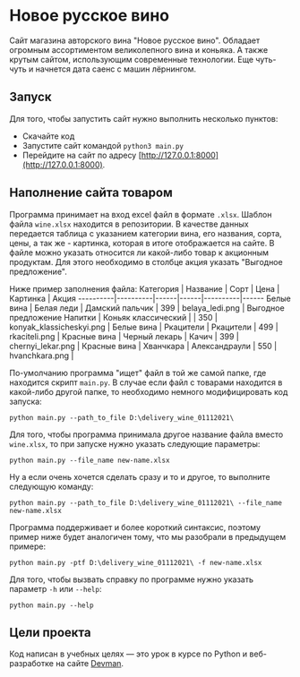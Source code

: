 # Новое русское вино

Сайт магазина авторского вина "Новое русское вино". Обладает огромным ассортиментом великолепного вина и коньяка. А также крутым сайтом, использующим современные технологии. Еще чуть-чуть и начнется дата саенс с машин лёрнингом.

## Запуск

Для того, чтобы запустить сайт нужно выполнить несколько пунктов:

- Скачайте код
- Запустите сайт командой ```python3 main.py```
- Перейдите на сайт по адресу [http://127.0.0.1:8000](http://127.0.0.1:8000).

## Наполнение сайта товаром
Программа принимает на вход excel файл в формате `.xlsx`. Шаблон файла `wine.xlsx` находится в репозитории.
В качестве данных передается таблица с указанием категории вина, его названия, сорта, цены, а так же - картинка, которая в итоге отображается на сайте.
В файле можно указать относится ли какой-либо товар к акционным продуктам. Для этого необходимо в столбце акция указать "Выгодное предложение".

Ниже пример заполнения файла:
Категория | Название | Сорт | Цена | Картинка | Акция
----------|----------|------|------|----------|------
Белые вина | Белая леди | Дамский пальчик | 399 | belaya_ledi.png | Выгодное предложение
Напитки | Коньяк классический | | 350 | konyak_klassicheskyi.png | 
Белые вина | Ркацители | Ркацители | 499 | rkaciteli.png | 
Красные вина | Черный лекарь | Качич | 399 | chernyi_lekar.png | 
Красные вина | Хванчкара | Александраули | 550 | hvanchkara.png | 

По-умолчанию программа "ищет" файл в той же самой папке, где находится скрипт `main.py`. В случае если файл с товарами находится в какой-либо другой папке, то необходимо немного модифицировать код запуска:
```
python main.py --path_to_file D:\delivery_wine_01112021\
```
Для того, чтобы программа принимала другое название файла вместо `wine.xlsx`, то при запуске нужно указать следующие параметры:
```
python main.py --file_name new-name.xlsx
```
Ну а если очень хочется сделать сразу и то и другое, то выполните следующую команду:
```
python main.py --path_to_file D:\delivery_wine_01112021\ --file_name new-name.xlsx
```

Программа поддерживает и более короткий синтаксис, поэтому пример ниже будет аналогичен тому, что мы разобрали в предыдущем примере:
```
python main.py -ptf D:\delivery_wine_01112021\ -f new-name.xlsx
```
Для того, чтобы вызвать справку по программе нужно указать параметр `-h` или `--help`:
```
python main.py --help
```

## Цели проекта

Код написан в учебных целях — это урок в курсе по Python и веб-разработке на сайте [Devman](https://dvmn.org).
